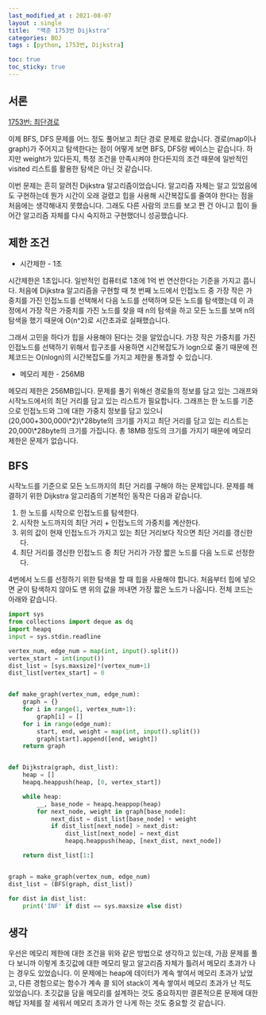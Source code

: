 ```yaml
---
last_modified_at : 2021-08-07
layout : single
title:  "백준 1753번 Dijkstra"
categories: BOJ
tags : [python, 1753번, Dijkstra]

toc: true
toc_sticky: true
---
```

## 서론
<a href='https://www.acmicpc.net/problem/1753'>1753번: 최단경로</a>

이제 BFS, DFS 문제를 어느 정도 풀어보고 최단 경로 문제로 왔습니다. 경로(map이나 graph)가 주어지고 탐색한다는 점이 어떻게 보면 BFS, DFS랑 베이스는 같습니다. 하지만 weight가 있다든지, 특정 조건을 만족시켜야 한다든지의 조건 때문에 일반적인 visited 리스트를 활용한 탐색은 아닌 것 같습니다.  

이번 문제는 흔히 알려진 Dijkstra 알고리즘이었습니다. 알고리즘 자체는 알고 있었음에도 구현하는데 뭔가 시간이 오래 걸렸고 힙을 사용해 시간복잡도를 줄여야 한다는 점을 처음에는 생각해내지 못했습니다. 그래도 다른 사람의 코드를 보고 짠 건 아니고 힙이 들어간 알고리즘 자체를 다시 숙지하고 구현했더니 성공했습니다.

## 제한 조건
<ul>
  <li>시간제한 - 1초</li>
</ul>
시간제한은 1초입니다. 일반적인 컴퓨터로 1초에 1억 번 연산한다는 기준을 가지고 풉니다. 처음에 Dijkstra 알고리즘을 구현할 때 첫 번째 노드에서 인접노드 중 가장 작은 가중치를 가진 인접노드를 선택해서 다음 노드를 선택하며 모든 노드를 탐색했는데 이 과정에서 가장 작은 가중치를 가진 노드를 찾을 때 n의 탐색을 하고 모든 노드를 보며 n의 탐색을 했기 때문에 O(n^2)로 시간초과로 실패했습니다.  

그래서 고민을 하다가 힙을 사용해야 된다는 것을 알았습니다. 가장 작은 가중치를 가진 인접노드를 선택하기 위해서 힙구조를 사용하면 시간복잡도가 logn으로 줄기 때문에 전체코드는 O(nlogn)의 시간복잡도를 가지고 제한을 통과할 수 있습니다.
<ul>
  <li>메모리 제한 - 256MB</li>
</ul>
메모리 제한은 256MB입니다. 문제를 풀기 위해선 경로들의 정보를 담고 있는 그래프와 시작노드에서의 최단 거리를 담고 있는 리스트가 필요합니다. 그래프는 한 노드를 기준으로 인접노드와 그에 대한 가중치 정보를 담고 있으니 (20,000+300,000\*2)\*28byte의 크기를 가지고 최단 거리를 담고 있는 리스트는 20,000\*28byte의 크기를 가집니다. 총 18MB 정도의 크기를 가지기 때문에 메모리 제한은 문제가 없습니다.  

## BFS
시작노드를 기준으로 모든 노드까지의 최단 거리를 구해야 하는 문제입니다. 문제를 해결하기 위한 Dijkstra 알고리즘의 기본적인 동작은 다음과 같습니다.
1. 한 노드를 시작으로 인접노드를 탐색한다.
2. 시작한 노드까지의 최단 거리 + 인접노드의 가중치를 계산한다.
3. 위의 값이 현재 인접노드가 가지고 있는 최단 거리보다 작으면 최단 거리를 갱신한다.
4. 최단 거리를 갱신한 인접노드 중 최단 거리가 가장 짧은 노드를 다음 노드로 선정한다.  

4번에서 노드를 선정하기 위한 탐색을 할 때 힙을 사용해야 합니다. 처음부터 힙에 넣으면 굳이 탐색하지 않아도 맨 위의 값을 꺼내면 가장 짧은 노드가 나옵니다. 전체 코드는 아래와 같습니다.
```python
import sys
from collections import deque as dq
import heapq
input = sys.stdin.readline

vertex_num, edge_num = map(int, input().split())
vertex_start = int(input())
dist_list = [sys.maxsize]*(vertex_num+1)
dist_list[vertex_start] = 0


def make_graph(vertex_num, edge_num):
    graph = {}
    for i in range(1, vertex_num+1):
        graph[i] = []
    for i in range(edge_num):
        start, end, weight = map(int, input().split())
        graph[start].append([end, weight])
    return graph


def Dijkstra(graph, dist_list):
    heap = []
    heapq.heappush(heap, [0, vertex_start])

    while heap:
        __, base_node = heapq.heappop(heap)
        for next_node, weight in graph[base_node]:
            next_dist = dist_list[base_node] + weight
            if dist_list[next_node] > next_dist:
                dist_list[next_node] = next_dist
                heapq.heappush(heap, [next_dist, next_node])

    return dist_list[1:]


graph = make_graph(vertex_num, edge_num)
dist_list = (BFS(graph, dist_list))

for dist in dist_list:
    print('INF' if dist == sys.maxsize else dist)
```

## 생각
우선은 메모리 제한에 대한 조건을 위와 같은 방법으로 생각하고 있는데, 가끔 문제를 풀다 보니까 이렇게 초깃값에 대한 메모리 말고 알고리즘 자체가 틀려서 메모리 초과가 나는 경우도 있었습니다. 이 문제에는 heap에 데이터가 계속 쌓여서 메모리 초과가 났었고, 다른 경험으로는 함수가 계속 콜 되어 stack이 계속 쌓여서 메모리 초과가 난 적도 있었습니다. 초깃값을 담을 메모리를 설계하는 것도 중요하지만 결론적으론 문제에 대한 해답 자체를 잘 세워서 메모리 초과가 안 나게 하는 것도 중요할 것 같습니다.